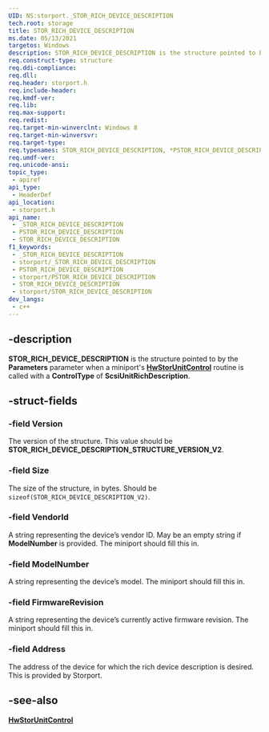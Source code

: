 ```yaml
---
UID: NS:storport._STOR_RICH_DEVICE_DESCRIPTION
tech.root: storage
title: STOR_RICH_DEVICE_DESCRIPTION
ms.date: 05/13/2021
targetos: Windows
description: STOR_RICH_DEVICE_DESCRIPTION is the structure pointed to by the Parameters parameter when a miniport's HwStorUnitControl routine is called with a ControlType of ScsiUnitRichDescription.
req.construct-type: structure
req.ddi-compliance: 
req.dll: 
req.header: storport.h
req.include-header: 
req.kmdf-ver: 
req.lib: 
req.max-support: 
req.redist: 
req.target-min-winverclnt: Windows 8
req.target-min-winversvr: 
req.target-type: 
req.typenames: STOR_RICH_DEVICE_DESCRIPTION, *PSTOR_RICH_DEVICE_DESCRIPTION
req.umdf-ver: 
req.unicode-ansi: 
topic_type:
 - apiref
api_type:
 - HeaderDef
api_location:
 - storport.h
api_name:
 - _STOR_RICH_DEVICE_DESCRIPTION
 - PSTOR_RICH_DEVICE_DESCRIPTION
 - STOR_RICH_DEVICE_DESCRIPTION
f1_keywords:
 - _STOR_RICH_DEVICE_DESCRIPTION
 - storport/_STOR_RICH_DEVICE_DESCRIPTION
 - PSTOR_RICH_DEVICE_DESCRIPTION
 - storport/PSTOR_RICH_DEVICE_DESCRIPTION
 - STOR_RICH_DEVICE_DESCRIPTION
 - storport/STOR_RICH_DEVICE_DESCRIPTION
dev_langs:
 - c++
---
```


## -description

**STOR_RICH_DEVICE_DESCRIPTION** is the structure pointed to by the **Parameters** parameter when a miniport's [**HwStorUnitControl**](nc-storport-hw_unit_control.md) routine is called with a **ControlType** of **ScsiUnitRichDescription**.

## -struct-fields

### -field Version

The version of the structure. This value should be **STOR_RICH_DEVICE_DESCRIPTION_STRUCTURE_VERSION_V2**.

### -field Size

The size of the structure, in bytes.  Should be ```sizeof(STOR_RICH_DEVICE_DESCRIPTION_V2)```.

### -field VendorId

A string representing the device’s vendor ID. May be an empty string if **ModelNumber** is provided. The miniport should fill this in.

### -field ModelNumber

A string representing the device’s model. The miniport should fill this in.

### -field FirmwareRevision

A string representing the device’s currently active firmware revision. The miniport should fill this in.

### -field Address

The address of the device for which the rich device description is desired. This is provided by Storport.

## -see-also

[**HwStorUnitControl**](nc-storport-hw_unit_control.md)
